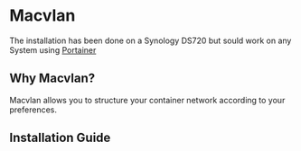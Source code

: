 # Macvlan

The installation has been done on a Synology DS720 but sould work on any System using [Portainer](https://www.portainer.io/)

## Why Macvlan?

Macvlan allows you to structure your container network according to your preferences.

## Installation Guide

